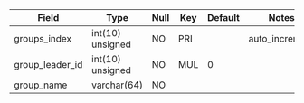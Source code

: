 **Field**|**Type**|**Null**|**Key**|**Default**|**Notes**
-----|-----|-----|-----|-----|-----
groups\_index|int(10) unsigned|NO|PRI| |auto\_increment
group\_leader\_id|int(10) unsigned|NO|MUL|0| 
group\_name|varchar(64)|NO| | | 